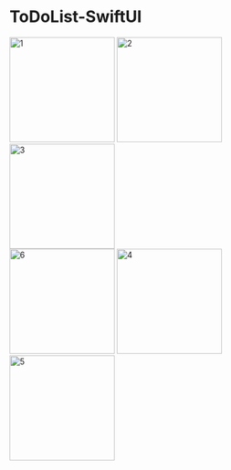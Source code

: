 # ToDoList-SwiftUI

<img width="184" alt="1" src="https://github.com/piwien/ToDoList-SwiftUI/assets/71926128/4196284e-5e1d-4000-8ccb-28b3f71acc9f">
<img width="184" alt="2" src="https://github.com/piwien/ToDoList-SwiftUI/assets/71926128/74dc8a59-eeba-4c0e-8b30-be03810f3808">
<img width="184" alt="3" src="https://github.com/piwien/ToDoList-SwiftUI/assets/71926128/257d2ca8-c16c-4f92-ae02-11c9097926b8"><br />
<img width="184" alt="6" src="https://github.com/piwien/ToDoList-SwiftUI/assets/71926128/4f8213f9-535d-42f4-8a35-b5b57a17b624">
<img width="184" alt="4" src="https://github.com/piwien/ToDoList-SwiftUI/assets/71926128/bf53df99-5b3c-450e-bc6e-43e1ed647e05">
<img width="184" alt="5" src="https://github.com/piwien/ToDoList-SwiftUI/assets/71926128/347a5382-7b70-4337-a56d-f082abfcf655">
